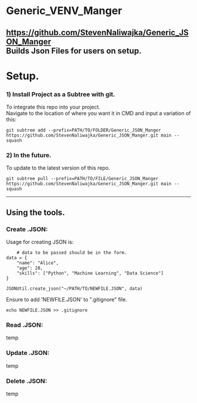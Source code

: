 # Generic_VENV_Manger
https://github.com/StevenNaliwajka/Generic_JSON_Manger  
Builds Json Files for users on setup.
------------------
# Setup.
### 1) Install Project as a Subtree with git.

To integrate this repo into your project.  
Navigate to the location of where you want it in CMD and input a variation of this:
```angular2html
git subtree add --prefix=PATH/TO/FOLDER/Generic_JSON_Manger https://github.com/StevenNaliwajka/Generic_JSON_Manger.git main --squash
```

### 2) In the future.
To update to the latest version of this repo.
```angular2html
git subtree pull --prefix=PATH/TO/FILE/Generic_JSON_Manger https://github.com/StevenNaliwajka/Generic_JSON_Manger.git main --squash
```
------------------

## Using the tools.
### Create .JSON:
Usage for creating JSON is:  
```angular2html
    # data to be passed should be in the form.
data = {
    "name": "Alice",
    "age": 28,
    "skills": ["Python", "Machine Learning", "Data Science"]
}
```
```angular2html
JSONUtil.create_json("~/PATH/TO/NEWFILE.JSON", data)
```

Ensure to add 'NEWFILE.JSON' to ".gitignore" file.
```angular2html
echo NEWFILE.JSON >> .gitignore
```
### Read .JSON:
temp
### Update .JSON:
temp
### Delete .JSON:
temp